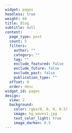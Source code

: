 ```yaml
---
widget: pages
headless: true
weight: 60
title: Blog
subtitle: null
content:
  page_type: post
  count: 5
  filters:
    author: ""
    category: ""
    tag: ""
    exclude_featured: false
    exclude_future: false
    exclude_past: false
    publication_type: ""
  offset: 0
  order: desc
widget_id: pages
design:
  view: 2
  background:
    color: rgba(0, 0, 0, 0.5)
    image: hg_waves1.jpg
    text_color_light: true
    image_darken: 0.5
---
```


